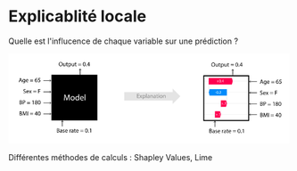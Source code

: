 # Explicablité locale

Quelle est l'influcence de chaque variable sur une prédiction ?

![Exemple Shap](./assets/shap_example.png)

Différentes méthodes de calculs : Shapley Values, Lime